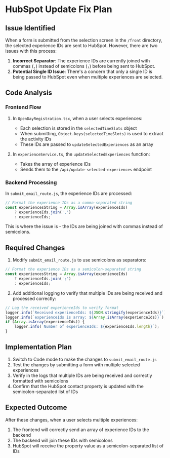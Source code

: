 # HubSpot Update Fix Plan

## Issue Identified

When a form is submitted from the selection screen in the `/front` directory, the selected experience IDs are sent to HubSpot. However, there are two issues with this process:

1. **Incorrect Separator**: The experience IDs are currently joined with commas (`,`) instead of semicolons (`;`) before being sent to HubSpot.
2. **Potential Single ID Issue**: There's a concern that only a single ID is being passed to HubSpot even when multiple experiences are selected.

## Code Analysis

### Frontend Flow

1. In `OpenDayRegistration.tsx`, when a user selects experiences:
   - Each selection is stored in the `selectedTimeSlots` object
   - When submitting, `Object.keys(selectedTimeSlots)` is used to extract the activity IDs
   - These IDs are passed to `updateSelectedExperiences` as an array

2. In `experienceService.ts`, the `updateSelectedExperiences` function:
   - Takes the array of experience IDs
   - Sends them to the `/api/update-selected-experiences` endpoint

### Backend Processing

In `submit_email_route.js`, the experience IDs are processed:

```javascript
// Format the experience IDs as a comma-separated string
const experiencesString = Array.isArray(experienceIds)
    ? experienceIds.join(',')
    : experienceIds;
```

This is where the issue is - the IDs are being joined with commas instead of semicolons.

## Required Changes

1. Modify `submit_email_route.js` to use semicolons as separators:

```javascript
// Format the experience IDs as a semicolon-separated string
const experiencesString = Array.isArray(experienceIds)
    ? experienceIds.join(';')
    : experienceIds;
```

2. Add additional logging to verify that multiple IDs are being received and processed correctly:

```javascript
// Log the received experienceIds to verify format
logger.info(`Received experienceIds: ${JSON.stringify(experienceIds)}`);
logger.info(`experienceIds is array: ${Array.isArray(experienceIds)}`);
if (Array.isArray(experienceIds)) {
    logger.info(`Number of experienceIds: ${experienceIds.length}`);
}
```

## Implementation Plan

1. Switch to Code mode to make the changes to `submit_email_route.js`
2. Test the changes by submitting a form with multiple selected experiences
3. Verify in the logs that multiple IDs are being received and correctly formatted with semicolons
4. Confirm that the HubSpot contact property is updated with the semicolon-separated list of IDs

## Expected Outcome

After these changes, when a user selects multiple experiences:
1. The frontend will correctly send an array of experience IDs to the backend
2. The backend will join these IDs with semicolons
3. HubSpot will receive the property value as a semicolon-separated list of IDs